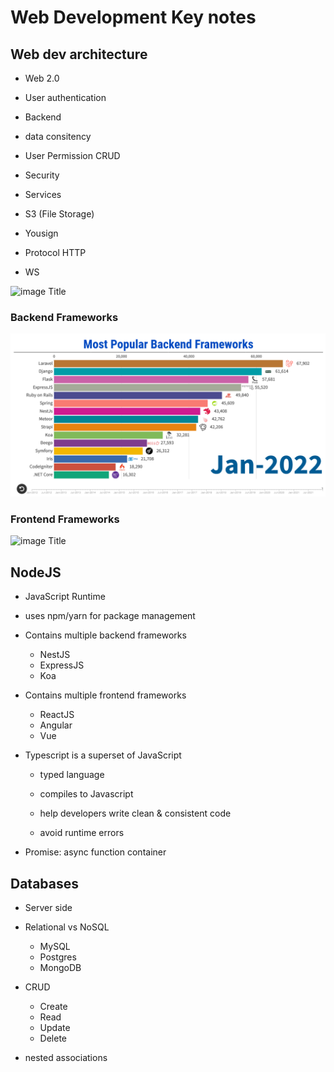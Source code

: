 # Web Development Key notes

## Web dev architecture

* Web 2.0
* User authentication

* Backend
 * data consitency
 * User Permission CRUD
 * Security
 * Services
  * S3 (File Storage)
  * Yousign

* Protocol HTTP
* WS

![](https://i0.wp.com/thinkground.studio/wp-content/uploads/2019/08/190818_Web.png?fit=1543%2C678&ssl=1 "image Title")



### Backend Frameworks

![](Screenshot0.png "image Title")

  



### Frontend Frameworks
![](https://external-content.duckduckgo.com/iu/?u=https%3A%2F%2Fwww.simform.com%2Fwp-content%2Fuploads%2F2021%2F06%2FFrontend-framworks-usage.png&f=1&nofb=1&ipt=51f17e4dbc53ec8fea0026520b4e9537b136855136d345243809f6de3c3011cd&ipo=images "image Title")


## NodeJS 

- JavaScript Runtime

- uses npm/yarn for package management

- Contains multiple backend frameworks

  * NestJS
  * ExpressJS
  * Koa

- Contains multiple frontend frameworks
  * ReactJS
  * Angular
  * Vue

- Typescript is a superset of JavaScript
  
  * typed language

  *  compiles to Javascript

  * help developers write clean & consistent code 
  
  * avoid runtime errors 

- Promise: async function container


## Databases

* Server side

* Relational vs NoSQL

  * MySQL
  * Postgres
  * MongoDB

* CRUD
  * Create
  * Read
  * Update
  * Delete

* nested associations


